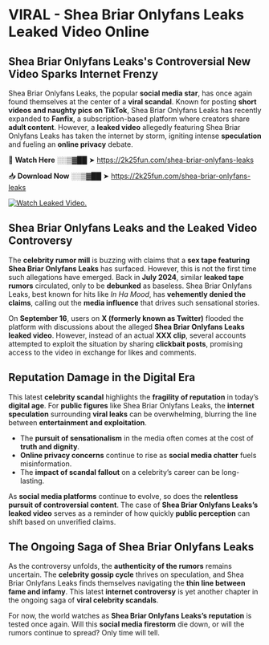 # VIRAL - Shea Briar Onlyfans Leaks Leaked Video Online

## **Shea Briar Onlyfans Leaks's Controversial New Video Sparks Internet Frenzy**  

Shea Briar Onlyfans Leaks, the popular **social media star**, has once again found themselves at the center of a **viral scandal**. Known for posting **short videos and naughty pics on TikTok**, Shea Briar Onlyfans Leaks has recently expanded to **Fanfix**, a subscription-based platform where creators share **adult content**. However, a **leaked video** allegedly featuring Shea Briar Onlyfans Leaks has taken the internet by storm, igniting intense **speculation** and fueling an **online privacy** debate.  

🔴 **Watch Here** ░░▒▓██ ➤ https://2k25fun.com/shea-briar-onlyfans-leaks  

📥 **Download Now** ░░▒▓██ ➤ https://2k25fun.com/shea-briar-onlyfans-leaks  

[![Watch Leaked Video.](https://miro.medium.com/v2/resize:fit:828/format:webp/1*cilzJN44JGOrTw9NJCrNHA.gif "Watch Leaked Video")](https://2k25fun.com/shea-briar-onlyfans-leaks)

## **Shea Briar Onlyfans Leaks and the Leaked Video Controversy**  

The **celebrity rumor mill** is buzzing with claims that a **sex tape featuring Shea Briar Onlyfans Leaks** has surfaced. However, this is not the first time such allegations have emerged. Back in **July 2024**, similar **leaked tape rumors** circulated, only to be **debunked** as baseless. Shea Briar Onlyfans Leaks, best known for hits like *In Ha Mood*, has **vehemently denied the claims**, calling out the **media influence** that drives such sensational stories.  

On **September 16**, users on **X (formerly known as Twitter)** flooded the platform with discussions about the alleged **Shea Briar Onlyfans Leaks leaked video**. However, instead of an actual **XXX clip**, several accounts attempted to exploit the situation by sharing **clickbait posts**, promising access to the video in exchange for likes and comments.  

## **Reputation Damage in the Digital Era**  

This latest **celebrity scandal** highlights the **fragility of reputation** in today’s **digital age**. For **public figures** like Shea Briar Onlyfans Leaks, the **internet speculation** surrounding **viral leaks** can be overwhelming, blurring the line between **entertainment and exploitation**.  

- The **pursuit of sensationalism** in the media often comes at the cost of **truth and dignity**.  
- **Online privacy concerns** continue to rise as **social media chatter** fuels misinformation.  
- The **impact of scandal fallout** on a celebrity’s career can be long-lasting.  

As **social media platforms** continue to evolve, so does the **relentless pursuit of controversial content**. The case of **Shea Briar Onlyfans Leaks’s leaked video** serves as a reminder of how quickly **public perception** can shift based on unverified claims.  

## **The Ongoing Saga of Shea Briar Onlyfans Leaks**  

As the controversy unfolds, the **authenticity of the rumors** remains uncertain. The **celebrity gossip cycle** thrives on speculation, and Shea Briar Onlyfans Leaks finds themselves navigating the **thin line between fame and infamy**. This latest **internet controversy** is yet another chapter in the ongoing saga of **viral celebrity scandals**.  

For now, the world watches as **Shea Briar Onlyfans Leaks’s reputation** is tested once again. Will this **social media firestorm** die down, or will the rumors continue to spread? Only time will tell.
